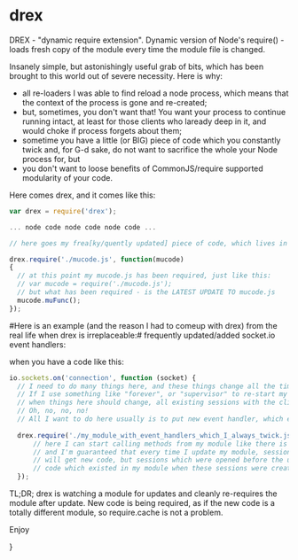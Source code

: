 drex
====

DREX - "dynamic require extension".
Dynamic version of Node's require() - loads fresh copy of the module every time the module file is changed.

Insanely simple, but astonishingly useful grab of bits, which has been brought to this world out of severe necessity.
Here is why:
- all re-loaders I was able to find reload a node process, which means that the context of the process is gone and re-created;
- but, sometimes, you don't want that! You want your process to continue running intact, at least for those clients who laready deep in it, and would choke if process forgets about them;
- sometime you have a little (or BIG) piece of code which you constantly twick and, for G-d sake, do not want to sacrifice the whole your Node process for, but
- you don't want to loose benefits of CommonJS/require supported modularity of your code.

Here comes drex, and it comes like this:

```javascript
var drex = require('drex');

... node code node code node code ...

// here goes my frea[ky/quently updated] piece of code, which lives in a js file called mucode.js:

drex.require('./mucode.js', function(mucode)
{
  // at this point my mucode.js has been required, just like this: 
  // var mucode = require('./mucode.js');
  // but what has been required - is the LATEST UPDATE TO mucode.js
  mucode.muFunc();  
});
```

#Here is an example (and the reason I had to comeup with drex) from the real life when drex is irreplaceable:#
frequently updated/added socket.io event handlers:

when you have a code like this:

```javascript
io.sockets.on('connection', function (socket) {
  // I need to do many things here, and these things change all the time!
  // If I use something like "forever", or "supervisor" to re-start my Node process every time 
  // when things here should change, all existing sessions with the clients will be killed!
  // Oh, no, no, no!
  // All I want to do here usually is to put new event handler, which existing sessions do not even know about!
  
  drex.require('./my_module_with_event_handlers_which_I_always_twick.js', function(mymod) {
      // here I can start calling methods from my module like there is no tomorrow!
      // and I'm guaranteed that every time I update my module, sessions which will come after the update
      // will get new code, but sessions which were opened before the update will still be working with the
      // code which existed in my module when these sessions were created. That's fair!
  });
```

TL;DR;
drex is watching a module for updates and cleanly re-requires the module after update.
New code is being required, as if the new code is a totally different module, so require.cache is not a problem.

Enjoy
  
}

